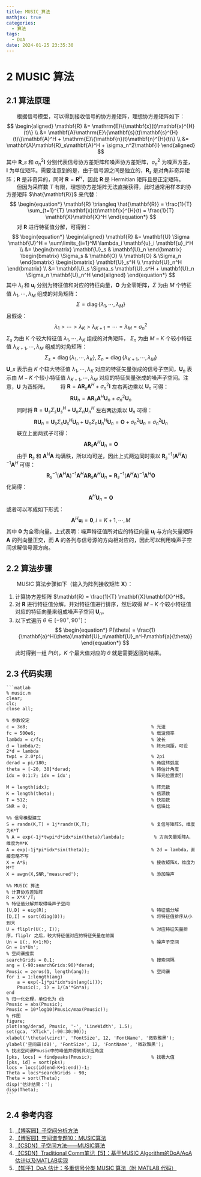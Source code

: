 ```yaml
---
title: MUSIC_算法
mathjax: true
categories:
  - 算法
tags:
  - DoA
date: 2024-01-25 23:35:30
---
```


# 2 MUSIC 算法
## 2.1 算法原理
&emsp;&emsp;根据信号模型，可以得到接收信号的协方差矩阵，理想协方差矩阵如下：
$$
\begin{aligned}
    \mathbf{R} &= \mathrm{E}\{\mathbf{x}(t)\mathbf{x}^{H}(t)\} \\
    &= \mathbf{A}\mathrm{E}\{\mathbf{s}(t)\mathbf{s}^{H}(t)\}\mathbf{A}^H + \mathrm{E}\{\mathbf{n}(t)\mathbf{n}^{H}(t)\} \\
    &= \mathbf{A}\mathbf{R}_s\mathbf{A}^H + \sigma_n^2\mathbf{I}
\end{aligned}
$$
其中 $\mathbf{R}\_s$ 和 $\sigma_n^2\mathbf{I}$ 分别代表信号协方差矩阵和噪声协方差矩阵，$\sigma_n^2$ 为噪声方差， $\mathbf{I}$ 为单位矩阵。需要注意到的是，由于信号源之间是独立的，$\mathbf{R}_s$ 是对角非奇异矩阵；$\mathbf{R}$ 是非奇异的，同时 $\mathbf{R} = \mathbf{R}^H$，因此 $\mathbf{R}$ 是 Hermitian 矩阵且是正定矩阵。
&emsp;&emsp;但因为采样数 $T$ 有限，理想协方差矩阵无法直接获得，此时通常用样本的协方差矩阵 $\hat{\mathbf{R}}$ 来代替：
$$
\begin{equation*}
    \mathbf{R} \triangleq \hat{\mathbf{R}} = \frac{1}{T} \sum_{t=1}^{T} \mathbf{x}(t)\mathbf{x}^{H}(t) = \frac{1}{T} \mathbf{X}\mathbf{X}^H
\end{equation*}
$$
&emsp;&emsp;对 $\mathbf{R}$ 进行特征值分解，可得到：
$$
\begin{equation*}
\begin{aligned}
    \mathbf{R} &= \mathbf{U} \Sigma \mathbf{U}^H = \sum\limits_{i=1}^M \lambda_i \mathbf{u}_i \mathbf{u}_i^H \\
    &=
    \begin{bmatrix}
        \mathbf{U}_s & \mathbf{U}_n
    \end{bmatrix}
    \begin{bmatrix}
        \Sigma_s & \mathbf{O} \\
        \mathbf{O} & \Sigma_n
    \end{bmatrix}
    \begin{bmatrix}
        \mathbf{U}_s^H \\
        \mathbf{U}_n^H
    \end{bmatrix} \\
    &= \mathbf{U}_s \Sigma_s \mathbf{U}_s^H + \mathbf{U}_n \Sigma_n \mathbf{U}_n^H
\end{aligned}
\end{equation*}
$$
其中 $\lambda_i$ 和 $\mathbf{u}_i$ 分别为特征值和对应的特征向量，$\mathbf{O}$ 为全零矩阵，$\Sigma$ 为由 $M$ 个特征值 $\lambda_1, \cdots, \lambda_M$ 组成的对角矩阵：
$$
\begin{equation*}
    \Sigma = \operatorname{diag} \{\lambda_1, \cdots, \lambda_M\}
\end{equation*}
$$
且假设：
$$
\begin{equation*}
    \lambda_1 >  \cdots > \lambda_K > \lambda_{K+1} = \cdots = \lambda_M = \sigma_n^2
\end{equation*}
$$
$\Sigma_s$ 为由 $K$ 个较大特征值 $\lambda_1, \cdots, \lambda_K$ 组成的对角矩阵， $\Sigma_n$ 为由 $M-K$ 个较小特征值 $\lambda_{K+1}, \cdots, \lambda_M$ 组成的对角矩阵：
$$
\begin{equation*}
    \Sigma_s = \operatorname{diag} \{\lambda_1, \cdots, \lambda_K\},
    \Sigma_n = \operatorname{diag} \{\lambda_{K+1}, \cdots, \lambda_M\}
\end{equation*}
$$
$\mathbf{U}\_s$ 表示由 $K$ 个较大特征值 $\lambda_1, \cdots, \lambda_K$ 对应的特征矢量张成的信号子空间，$\mathbf{U}_n$ 表示由 $M-K$ 个较小特征值 $\lambda_{K+1}, \cdots, \lambda_M$ 对应的特征矢量张成的噪声子空间。注意，$\mathbf{U}$ 为酉矩阵。
&emsp;&emsp;将 $\mathbf{R} = \mathbf{A}\mathbf{R}_s\mathbf{A}^H + \sigma_n^2\mathbf{I}$ 左右两边乘以 $\mathbf{U}_n$ 可得：
$$
\begin{equation*}
    \mathbf{R}\mathbf{U}_n = \mathbf{A}\mathbf{R}_s\mathbf{A}^H \mathbf{U}_n+ \sigma_n^2\mathbf{U}_n
\end{equation*}
$$
&emsp;&emsp;同时将 $\mathbf{R} =\mathbf{U}_s \Sigma_s \mathbf{U}_s^H + \mathbf{U}_n \Sigma_n \mathbf{U}_n^H$ 左右两边乘以 $\mathbf{U}_n$ 可得：
$$
\begin{equation*}
    \mathbf{R}\mathbf{U}_n = \mathbf{U}_s \Sigma_s \mathbf{U}_s^H\mathbf{U}_n + \mathbf{U}_n \Sigma_n \mathbf{U}_n^H\mathbf{U}_n = \mathbf{O} + \sigma_n^2 \mathbf{U}_n = \sigma_n^2 \mathbf{U}_n
\end{equation*}
$$
&emsp;&emsp;联立上面两式子可得：
$$
\begin{equation*}
    \mathbf{A}\mathbf{R}_s\mathbf{A}^H \mathbf{U}_n = \mathbf{O}
\end{equation*}
$$
&emsp;&emsp;由于 $\mathbf{R}_s$ 和 $\mathbf{A}^H \mathbf{A}$ 均满秩，所以均可逆，因此上式两边同时乘以 $\mathbf{R}_s^{-1} (\mathbf{A}^H\mathbf{A})^{-1} \mathbf{A}^H$ 可得：
$$
\begin{equation*}
    \mathbf{R}_s^{-1} (\mathbf{A}^H\mathbf{A})^{-1} \mathbf{A}^H\mathbf{A}\mathbf{R}_s\mathbf{A}^H \mathbf{U}_n 
    = \mathbf{R}_s^{-1} (\mathbf{A}^H\mathbf{A})^{-1} \mathbf{A}^H\mathbf{O}
\end{equation*}
$$
化简得：
$$
\begin{equation*}
    \mathbf{A}^H \mathbf{U}_n = \mathbf{O}
\end{equation*}
$$
或者可以写成如下形式：
$$
\begin{equation*}
    \mathbf{A}^H\mathbf{u}_i = \mathbf{0}, i = K+1, \cdots, M
\end{equation*}
$$
其中 $\mathbf{0}$ 为全零向量。上式表明：噪声特征值所对应的特征向量 $\mathbf{u}_i$ 与方向矢量矩阵 $\mathbf{A}$ 的列向量正交，而 $\mathbf{A}$ 的各列与信号源的方向相对应的，因此可以利用噪声子空间求解信号源方向。

## 2.2 算法步骤
&emsp;&emsp;MUSIC 算法步骤如下（输入为阵列接收矩阵 $\mathbf{X}$）：
1. 计算协方差矩阵 $\mathbf{R} = \frac{1}{T} \mathbf{X}\mathbf{X}^H$。
2. 对 $\mathbf{R}$ 进行特征值分解，并对特征值进行排序，然后取得 $M-K$ 个较小特征值对应的特征向量来组成噪声子空间 $\mathbf{U}_n$。
3. 以下式遍历 $\theta \in [-90^{\circ}, 90^{\circ}]$：
    $$
    \begin{equation*}
        P(\theta) = \frac{1}{\mathbf{a}^H(\theta)\mathbf{U}_n\mathbf{U}_n^H\mathbf{a}(\theta)}
    \end{equation*}
    $$
    此时得到一组 $P(\theta)$，$K$ 个最大值对应的 $\theta$ 就是需要返回的结果。
## 2.3 代码实现

    ```matlab
    % music.m
    clear;
    clc;
    close all;

    % 参数设定
    c = 3e8;                                              % 光速
    fc = 500e6;                                           % 载波频率
    lambda = c/fc;                                        % 波长
    d = lambda/2;                                         % 阵元间距，可设 2*d = lambda
    twpi = 2.0*pi;                                        % 2pi
    derad = pi/180;                                       % 角度转弧度
    theta = [-20, 30]*derad;                              % 待估计角度
    idx = 0:1:7; idx = idx';                              % 阵元位置索引

    M = length(idx);                                      % 阵元数
    K = length(theta);                                    % 信源数
    T = 512;                                              % 快拍数
    SNR = 0;                                              % 信噪比

    %% 信号模型建立
    S = randn(K,T) + 1j*randn(K,T);                       % 复信号矩阵S，维度为K*T
    % A = exp(-1j*twpi*d*idx*sin(theta)/lambda);           % 方向矢量矩阵A，维度为M*K
    A = exp(-1j*pi*idx*sin(theta));                       % 2d = lambda，直接忽略不写
    X = A*S;                                              % 接收矩阵X，维度为M*T
    X = awgn(X,SNR,'measured');                           % 添加噪声

    %% MUSIC 算法
    % 计算协方差矩阵
    R = X*X'/T;
    % 特征值分解并取得噪声子空间
    [U,D] = eig(R);                                       % 特征值分解
    [D,I] = sort(diag(D));                                % 将特征值排序从小到大
    U = fliplr(U(:, I));                                  % 对应特征矢量排序，fliplr 之后，较大特征值对应的特征矢量在前面
    Un = U(:, K+1:M);                                     % 噪声子空间
    Gn = Un*Un';
    % 空间谱搜索
    searchGrids = 0.1;                                    % 搜索间隔
    ang = (-90:searchGrids:90)*derad;
    Pmusic = zeros(1, length(ang));                       % 空间谱
    for i = 1:length(ang)
        a = exp(-1j*pi*idx*sin(ang(i)));
        Pmusic(:, i) = 1/(a'*Gn*a);
    end
    % 归一化处理，单位化为 db
    Pmusic = abs(Pmusic);
    Pmusic = 10*log10(Pmusic/max(Pmusic));
    % 作图
    figure;
    plot(ang/derad, Pmusic, '-', 'LineWidth', 1.5);
    set(gca, 'XTick',(-90:30:90));
    xlabel('\theta(\circ)', 'FontSize', 12, 'FontName', '微软雅黑');
    ylabel('空间谱(dB)', 'FontSize', 12, 'FontName', '微软雅黑');
    % 找出空间谱Pmusic中的峰值并得到其对应角度
    [pks, locs] = findpeaks(Pmusic);                      % 找极大值
    [pks, id] = sort(pks);
    locs = locs(id(end-K+1:end))-1;
    Theta = locs*searchGrids - 90;
    Theta = sort(Theta);
    disp('估计结果：');
    disp(Theta);
    ```
## 2.4 参考内容
1. [【博客园】子空间分析方法](https://www.cnblogs.com/xingshansi/p/7554200.html)
2. [【博客园】空间谱专题10：MUSIC算法](https://www.cnblogs.com/xingshansi/p/7553746.html)
3. [【CSDN】子空间方法——MUSIC算法](https://blog.csdn.net/qq_36583373/article/details/109333087)
4. [【CSDN】Traditional Comm笔记【5】：基于MUSIC Algorithm的DoA/AoA估计以及MATLAB实现](https://blog.csdn.net/S2849366069/article/details/120956470)
5. [【知乎】DoA 估计：多重信号分类 MUSIC 算法（附 MATLAB 代码）](https://zhuanlan.zhihu.com/p/613304918)